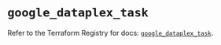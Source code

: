 # `google_dataplex_task`

Refer to the Terraform Registry for docs: [`google_dataplex_task`](https://registry.terraform.io/providers/hashicorp/google/6.23.0/docs/resources/dataplex_task).
